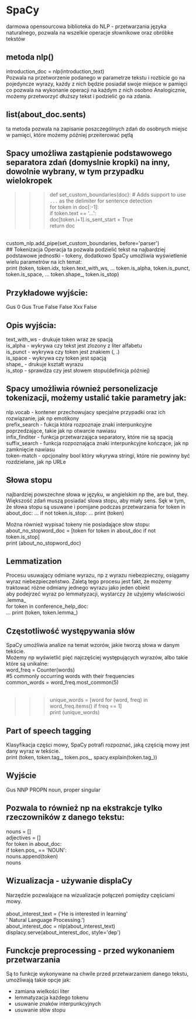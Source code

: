 # SpaCy
darmowa opensourcowa biblioteka do NLP - przetwarzania języka naturalnego, pozwala na wszelkie operacje słownikowe oraz obróbke tekstów
## metoda nlp()
introduction_doc = nlp(introduction_text) <br>
Pozwala na przetworzenie podanego w parametrze tekstu i rozbicie go na pojedyncze wyrazy, każdy z nich będzie posiadał swoje miejsce w pamięci co pozwala na wykonanie operacji na każdym z nich osobno
Analogicznie, możemy przetworzyć dłuższy tekst i podzielić go na zdania. <br>
## list(about_doc.sents)
ta metoda pozwala na zapisanie poszczególnych zdań do osobnych miejsc w pamięci, które możemy później przeiterować pętlą
## Spacy umożliwa zastąpienie podstawowego separatora zdań (domyslnie kropki) na inny, dowolnie wybrany, w tym przypadku wielokropek
>>> def set_custom_boundaries(doc):
     # Adds support to use `...` as the delimiter for sentence detection <br>
     for token in doc[:-1]: <br>
        if token.text == '...': <br>
             doc[token.i+1].is_sent_start = True <br>
     return doc <br>
<br>
custom_nlp.add_pipe(set_custom_boundaries, before='parser')<br>
## Tokenizacja
Operacja ta pozwala podzielić tekst na najbardziej podstawowe jednostki - tokeny, dodatkowo SpaCy umożliwia wyświetlenie wielu parametrów na ich temat: <br>
print (token, token.idx, token.text_with_ws,
...            token.is_alpha, token.is_punct, token.is_space,
...            token.shape_, token.is_stop)

## Przykładowe wyjście: <br>
Gus 0 Gus  True False False Xxx False <br>

## Opis wyjścia: <br>
text_with_ws - drukuje token wraz ze spacją <br>
is_alpha - wykrywa czy tekst jest zlozony z liter alfabetu <br>
is_punct - wykrywa czy token jest znakiem (, .) <br>
is_space - wykrywa czy token jest spacją <br>
shape_ - drukuje kształt wyrazu <br>
is_stop - sprawdza czy jest słowem stopu(definicja później) <br>

## Spacy umożliwia również personelizacje tokenizacji, możemy ustalić takie parametry jak:
nlp.vocab - kontener przechowujacy specjalne przypadki oraz ich rozwiązanie, jak np emotikony <br>
prefix_search - fukcja która rozpoznaje znaki interpunkcyjne poprzedzające, takie jak np otwarcie nawiasu <br>
infix_finditer - funkcja przetwarzająca separatory, które nie są spacją <br>
suffix_search - funkcja rozpoznająca znaki interpunkcyjne kończące, jak np zamknięcie nawiasu <br>
token-match - opcjonalny bool który wkyrywa stringi, które nie powinny być rozdzielane, jak np URLe <br>

## Słowa stopu 
najbardziej powszechne słowa w języku, w angielskim np the, are but, they. Większość zdań muszą posiadać slowa stopu, aby miały sens. Sęk w tym, że słowa stopu są usuwane i pomijane podczas przetwarzania
for token in about_doc:
...     if not token.is_stop:
...         print (token) <br>

Można również wypisać tokeny nie posiadające słow stopu: <br>
 about_no_stopword_doc = [token for token in about_doc if not token.is_stop] <br>
 print (about_no_stopword_doc) <br>
## Lemmatization
Procesu usuwający odmiane wyrazu, np z wyrazu niebezpieczny, osiągamy wyraz niebezpieczeństwo. Zaletą tego procesu jest fakt, że możemy traktować różne odmiany jednego wyrazu jako jeden obiekt <br>
aby podejrzeć wyraz po lemmatyzacji, wystarczy że użyjemy właściwości .lemma_ <br>
for token in conference_help_doc: <br>
...     print (token, token.lemma_) <br>
## Częstotliwość występywania słów
SpaCy umożliwia analize na temat wzorów, jakie tworzą słowa w danym tekście. <br>
Możemy np wyświetlić pięć najczęściej występujących wyrazów, albo takie które są unikalne: <br>
 word_freq = Counter(words) <br>
 #5 commonly occurring words with their frequencies <br>
 common_words = word_freq.most_common(5) <br>
<br>
>>> unique_words = [word for (word, freq) in word_freq.items() if freq == 1] <br>
>>> print (unique_words) <br>
## Part of speech tagging
Klasyfikacja części mowy, SpaCy potrafi rozpoznać, jaką częścią mowy jest dany wyraz w tekście.<br>
print (token, token.tag_, token.pos_, spacy.explain(token.tag_))<br>
## Wyjście
Gus NNP PROPN noun, proper singular<br>

## Pozwala to również np na ekstrakcje tylko rzeczowników z danego tekstu:
 nouns = [] <br>
 adjectives = [] <br>
 for token in about_doc: <br> 
     if token.pos_ == 'NOUN': <br>
         nouns.append(token) <br>
        nouns <br>

## Wizualizacja - używanie displaCy
Narzędzie pozwalające na wizualizacje połączeń pomiędzy częściami mowy. <br>
<br>
     about_interest_text = ('He is interested in learning' <br>
     ' Natural Language Processing.') <br>
     about_interest_doc = nlp(about_interest_text) <br>
     displacy.serve(about_interest_doc, style='dep') <br>

## Funckcje preprocessing - przed wykonaniem przetwarzania
Są to funkcje wykonywane na chwile przed przetwarzaniem danego tekstu, umożliwają takie opcje jak: <br>
- zamiana wielkości liter
- lemmatyzacja każdego tokenu
- usuwanie znaków interpunkcyjnych
- usuwanie słów stopu













